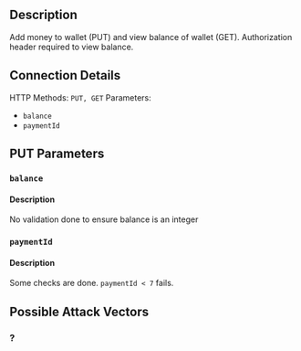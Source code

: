 ## Description

Add money to wallet (PUT) and view balance of wallet (GET). Authorization header required to view balance.

## Connection Details

HTTP Methods: `PUT, GET`
Parameters: 
- `balance`
- `paymentId`

## PUT Parameters 

### `balance`
#### Description
No validation done to ensure balance is an integer

### `paymentId`
#### Description
Some checks are done. `paymentId < 7` fails. 

## Possible Attack Vectors

### ?


